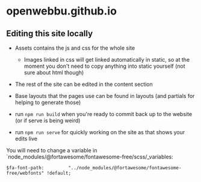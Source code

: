 # openwebbu.github.io

## Editing this site locally

* Assets contains the js and css for the whole site
    * Images linked in css will get linked automatically in static, so at the moment you don't need to copy anything into static yourself (not sure about html though)
* The rest of the site can be edited in the content section
* Base layouts that the pages use can be found in layouts (and partials for helping to generate those)

* run `npm run build` when you're ready to commit back up to the website (or if serve is being weird)
* run `npm run serve` for quickly working on the site as that shows your edits live

You will need to change a variable in `node_modules/@fortawesome/fontawesome-free/scss/_variables: 

`$fa-font-path:         "../node_modules/@fortawesome/fontawesome-free/webfonts" !default;`
